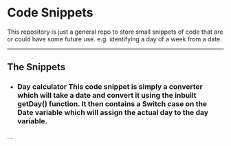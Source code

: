 <h1>Code Snippets</h1>

This repository is just a general repo to store small snippets of code that are or could have some future use. e.g. identifying a day of a week from a date.

_____

<h2>The Snippets</h2>

<ul>
<li><h3>Day calculator</h3</li>
This code snippet is simply a converter which will take a date and convert it using the inbuilt getDay() function. It then contains a Switch case on the Date variable which will assign the actual day to the day variable.
</ul>

...

